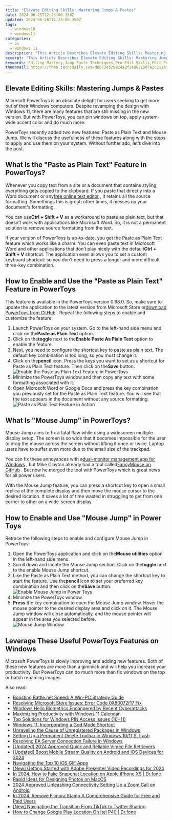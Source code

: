```yaml
---
title: "Elevate Editing Skills: Mastering Jumps & Pastes"
date: 2024-06-25T12:23:00.350Z
updated: 2024-06-26T12:23:00.350Z
tags:
  - windows10
  - windows11
categories:
  - os
  - windows 11
description: "This Article Describes Elevate Editing Skills: Mastering Jumps & Pastes"
excerpt: "This Article Describes Elevate Editing Skills: Mastering Jumps & Pastes"
keywords: Editing Mastery,Jump Paste Techniques,Pro Edit Skills,Edit Enhancement Guide,Advanced Edit Strategies,Editing Expertise Boost,Perfecting Edit Tasks
thumbnail: https://thmb.techidaily.com/d0b73eb28e24a2f2ed6215d7e2c211efc75eaeb77baea06879d148a0fe930510.jpg
---
```


## Elevate Editing Skills: Mastering Jumps & Pastes

 Microsoft PowerToys is an absolute delight for users seeking to get more out of their Windows computers. Despite revamping the design with Windows 11, there are many features that are still missing in the new version. But with PowerToys, you can pin windows on top, apply system-wide accent color and do much more.

 PowerToys recently added two new features: Paste as Plain Text and Mouse Jump. We will discuss the usefulness of these features along with the steps to apply and use them on your system. Without further ado, let’s dive into the post.

## What Is the "Paste as Plain Text" Feature in PowerToys?

 Whenever you copy text from a site or a document that contains styling, everything gets copied to the clipboard. If you paste that directly into a Word document or any[free online text editor](https://www.makeuseof.com/tag/6-more-fresh-free-online-word-processors/) , it retains all the source formatting. Somethings this is great; other times, it messes up your document's formatting.

 You can use**Ctrl + Shift + V** as a workaround to paste as plain text, but that doesn’t work with applications like Microsoft Word. So, it is not a permanent solution to remove source formatting from the text.

 If your version of PowerToys is up-to-date, you get the Paste as Plain Text feature which works like a charm. You can even paste text in Microsoft Word and other applications that don’t play nicely with the default**Ctrl + Shift + V** shortcut. The application even allows you to set a custom keyboard shortcut: so you don’t need to press a longer and more difficult three-key combination.

## How to Enable and Use the "Paste as Plain Text" Feature in PowerToys

 This feature is available in the PowerToys version 0.68.0\. So, make sure to update the application to the latest version from Microsoft Store or[download PowerToys from GitHub](https://github.com/microsoft/PowerToys/releases) . Repeat the following steps to enable and customize the feature:

1. Launch PowerToys on your system. Go to the left-hand side menu and click on the**Paste as Plain Text** option.
2. Click on the**toggle** next to the**Enable Paste As Plain Text** option to enable the feature.
3. Next, you need to configure the shortcut key to paste as plain text. The default key combination is too long, so you must change it.
4. Click on the**pencil** icon. Press the keys you want to set as a shortcut for Paste as Plain Text feature. Then click on the**Save** button.  
![Enable the Paste as Plain Text Feature in PowerToys](https://static1.makeuseofimages.com/wordpress/wp-content/uploads/2023/04/enable-the-paste-as-plain-text-feature-in-powertoys.jpg)
5. Minimize the PowerToys window and then copy any text with some formatting associated with it.
6. Open Microsoft Word or Google Docs and press the key combination you previously set for the Paste as Plain Text feature. You will see that the text appears in the document without any source formatting.  
![Paste as Plain Text Feature in Action](https://static1.makeuseofimages.com/wordpress/wp-content/uploads/2023/04/paste-as-plain-text-feature-in-action.jpg)

## What Is "Mouse Jump" in PowerToys?

 Mouse Jump aims to fix a fatal flaw while using a widescreen multiple display setup. The screen is so wide that it becomes impossible for the user to drag the mouse across the screen without lifting it once or twice. Laptop users have to suffer even more due to the small size of the trackpad.

 You can fix these annoyances with a[dual-monitor management app for Windows](https://www.makeuseof.com/software-manage-dual-monitors/) , but Mike Clayton already had a tool called[FancyMouse on GitHub](https://github.com/mikeclayton/FancyMouse) . But now he merged the tool with PowerToys which is great news for all power users.

 With the Mouse Jump feature, you can press a shortcut key to open a small replica of the complete display and then move the mouse cursor to the desired location. It saves a lot of time wasted in struggling to get from one corner to other on a wide-screen display.

## How to Enable and Use "Mouse Jump" in Power Toys

 Retrace the following steps to enable and configure Mouse Jump in PowerToys:

1. Open the PowerToys application and click on the**Mouse utilities** option in the left-hand side menu.
2. Scroll down and locate the Mouse Jump section. Click on the**toggle** next to the enable Mouse Jump shortcut.
3. Like the Paste as Plain Text method, you can change the shortcut key to start the feature. Use the**pencil** icon to set your preferred key combination and then click on the**Save** button.  
![Enable Mouse Jump in Power Toys](https://static1.makeuseofimages.com/wordpress/wp-content/uploads/2023/04/enable-mouse-jump-in-power-toys.jpg)
4. Minimize the PowerToys window.
5. **Press** the key combination to open the Mouse Jump window. Hover the mouse pointer to the desired display area and click on it. The Mouse Jump window will close automatically, and the mouse pointer will appear in the area you selected before.  
![Mouse Jump Window](https://static1.makeuseofimages.com/wordpress/wp-content/uploads/2023/04/mouse-jump-window.jpg)

## Leverage These Useful PowerToys Features on Windows

 Microsoft PowerToys is slowly improving and adding new features. Both of these new features are more than a gimmick and will help you increase your productivity. But PowerToys can do much more than fix windows on the top or batch renaming images.


<ins class="adsbygoogle"
     style="display:block"
     data-ad-format="autorelaxed"
     data-ad-client="ca-pub-7571918770474297"
     data-ad-slot="1223367746"></ins>



<ins class="adsbygoogle"
     style="display:block"
     data-ad-client="ca-pub-7571918770474297"
     data-ad-slot="8358498916"
     data-ad-format="auto"
     data-full-width-responsive="true"></ins>

<span class="atpl-alsoreadstyle">Also read:</span>
<div><ul>
<li><a href="https://windows11.techidaily.com/boosting-battlenet-speed-a-win-pc-strategy-guide/"><u>Boosting Battle.net Speed: A Win-PC Strategy Guide</u></a></li>
<li><a href="https://windows11.techidaily.com/resolving-microsoft-store-issues-error-code-0x80072f17-fix/"><u>Resolving Microsoft Store Issues: Error Code 0X80072f17 Fix</u></a></li>
<li><a href="https://windows11.techidaily.com/windows-hello-biometrics-endangered-by-recent-cyberattacks/"><u>Windows Hello Biometrics Endangered by Recent Cyberattacks</u></a></li>
<li><a href="https://windows11.techidaily.com/maximizing-productivity-with-windows-11-calendar/"><u>Maximizing Productivity with Windows 11 Calendar</u></a></li>
<li><a href="https://windows11.techidaily.com/top-solutions-for-windows-pin-access-issues-10plus11/"><u>Top Solutions for Windows PIN Access Issues (10+11)</u></a></li>
<li><a href="https://windows11.techidaily.com/windows-11-incorporating-a-god-mode-shortcut/"><u>Windows 11: Incorporating a God Mode Shortcut</u></a></li>
<li><a href="https://windows11.techidaily.com/unraveling-the-cause-of-unregistered-packages-in-windows/"><u>Unraveling the Cause of Unregistered Packages in Windows</u></a></li>
<li><a href="https://windows11.techidaily.com/setting-up-a-permanent-delete-toolbar-in-windows-1011s-trash/"><u>Setting Up a Permanent Delete Toolbar in Windows 10/11'S Trash</u></a></li>
<li><a href="https://windows11.techidaily.com/resolving-ea-server-connection-failure-in-windows/"><u>Resolving EA Server Connection Failure in Windows</u></a></li>
<li><a href="https://vimeo-videos.techidaily.com/updated-2024-approved-quick-and-reliable-vimeo-file-retrievers/"><u>[Updated] 2024 Approved  Quick and Reliable Vimeo File Retrievers</u></a></li>
<li><a href="https://facebook-video-recording.techidaily.com/updated-boost-mobile-stream-quality-on-android-and-ios-devices-for-2024/"><u>[Updated] Boost Mobile Stream Quality on Android and iOS Devices for 2024</u></a></li>
<li><a href="https://extra-tips.techidaily.com/navigating-the-top-10-ios-gif-apps/"><u>Navigating the Top 10 iOS GIF Apps</u></a></li>
<li><a href="https://digital-screen-recording.techidaily.com/new-getting-started-with-adobe-presenter-video-recordings-for-2024/"><u>[New] Getting Started with Adobe Presenter Video Recordings for 2024</u></a></li>
<li><a href="https://location-social.techidaily.com/in-2024-how-to-fake-snapchat-location-on-apple-iphone-xs-drfone-by-drfone-virtual-ios/"><u>In 2024, How to Fake Snapchat Location on Apple iPhone XS | Dr.fone</u></a></li>
<li><a href="https://extra-lessons.techidaily.com/rapid-ideas-for-designing-photos-on-macos/"><u>Rapid Ideas for Designing Photos on MacOS</u></a></li>
<li><a href="https://digital-screen-recording.techidaily.com/2024-approved-unleashing-connectivity-setting-up-a-zoom-call-on-android/"><u>2024 Approved  Unleashing Connectivity  Setting Up a Zoom Call on Android</u></a></li>
<li><a href="https://video-creation-software.techidaily.com/in-2024-remove-filmora-stamp-a-comprehensive-guide-for-free-and-paid-users/"><u>In 2024, Remove Filmora Stamp A Comprehensive Guide for Free and Paid Users</u></a></li>
<li><a href="https://twitter-videos.techidaily.com/new-navigating-the-transition-from-tiktok-to-twitter-sharing/"><u>[New] Navigating the Transition From TikTok to Twitter Sharing</u></a></li>
<li><a href="https://fake-location.techidaily.com/how-to-change-google-play-location-on-itel-p40-drfone-by-drfone-virtual-android/"><u>How to Change Google Play Location On Itel P40 | Dr.fone</u></a></li>
</ul></div>
